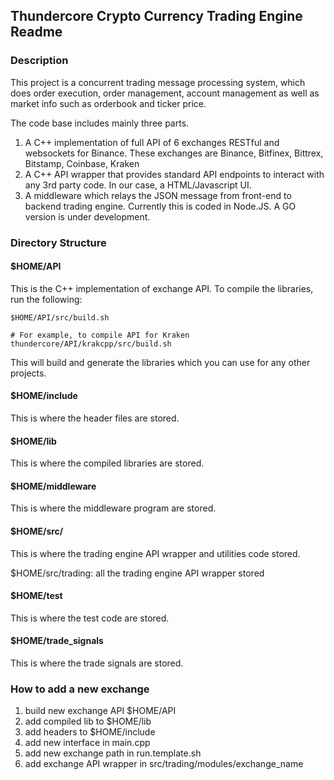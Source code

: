 ## Thundercore Crypto Currency Trading Engine Readme

### Description
This project is a concurrent trading message processing system, which does order execution, order management, account management as well as market info such as orderbook and ticker price.

The code base includes mainly three parts.
1. A C++ implementation of full API of 6 exchanges RESTful and websockets for Binance. These exchanges are Binance, Bitfinex, Bittrex, Bitstamp, Coinbase, Kraken
1. A C++ API wrapper that provides standard API endpoints to interact with any 3rd party code. In our case, a HTML/Javascript UI.
1. A middleware which relays the JSON message from front-end to backend trading engine. Currently this is coded in Node.JS. A GO version is under development.

### Directory Structure 

#### $HOME/API
This is the C++ implementation of exchange API. To compile the libraries, run the following:
```
$HOME/API/src/build.sh

# For example, to compile API for Kraken
thundercore/API/krakcpp/src/build.sh
```
This will build and generate the libraries which you can use for any other projects.

#### $HOME/include
This is where the header files are stored.

#### $HOME/lib
This is where the compiled libraries are stored.

#### $HOME/middleware
This is where the middleware program are stored.

#### $HOME/src/
This is where the trading engine API wrapper and utilities code stored.

$HOME/src/trading: all the trading engine API wrapper stored

#### $HOME/test
This is where the test code are stored.

#### $HOME/trade_signals
This is where the trade signals are stored.

### How to add a new exchange
1. build new exchange API $HOME/API
1. add compiled lib to $HOME/lib
1. add headers to $HOME/include
1. add new interface in main.cpp
1. add new exchange path in run.template.sh
1. add exchange API wrapper in src/trading/modules/exchange_name

